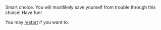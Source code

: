 Smart choice. You will mostlikely save yourself from trouble through this choice! 
Have fun!

You may [restart](../README.md) if you want to.